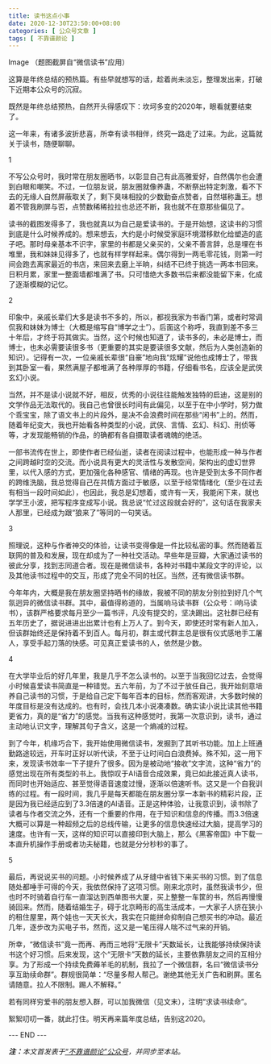 ```yaml
---
title: 读书这点小事
date: 2020-12-30T23:50:00+08:00
categories: [ 公众号文章 ]
tags: [ 不靠谱颜论 ]
---
```


Image
（题图截屏自“微信读书”应用）



这算是年终总结的预热篇。有些早就想写的话，趁着尚未淡忘，整理发出来，打破下近期本公众号的沉寂。



既然是年终总结预热，自然开头得感叹下：坎坷多变的2020年，眼看就要结束了。



这一年来，有诸多波折悲喜，所幸有读书相伴，终究一路走了过来。为此，这篇就关于读书，随便聊聊。

1

不写公众号时，我时常在朋友圈晒书，以彰显自己有此高雅爱好，自然偶尔也会遭到白眼和嘲笑。不过，一位朋友说，朋友圈就像养蛊，不断祭出特定刺激，看不下去的无缘人自然屏蔽取关了，剩下臭味相投的少数勤奋点赞者，自然堪称蛊王。想着不管我刷屏与否，点赞数稀稀拉拉也总还不断，我也就不在意那些偏见了。



读书的截图发得多了，我也就真以为自己是爱读书的。于是开始想，这读书的习惯到底是什么时候养成的。想来想去，大约是小时候受家庭环境潜移默化给塑造的底子吧。那时母亲基本不识字，家里的书都是父亲买的，父亲不善言辞，总是埋在书堆里，我和妹妹见得多了，也就有样学样起来。偶尔得到一两毛零花钱，则第一时间会跑去离家最近的书店，来回来去磨上半晌，纠结不已终于挑选一两本书回来。日积月累，家里一整面墙都堆满了书。只可惜绝大多数书后来都没能留下来，化成了逐渐模糊的记忆。

2

印象中，亲戚长辈们大多是读书不多的，所以，都视我家为书香门第，或者时常调侃我和妹妹为博士（大概是缩写自“博学之士”）。后面这个称呼，我直到差不多三十年后，才终于将其做实。当然，这个时候也知道了，读书多的，未必是博士，而博士，也未必需要读很多书（更重要的其实是要读很多文献，然后为人类创造新的知识）。记得有一次，一位亲戚长辈很“自豪”地向我“炫耀”说他也成博士了，带我到其卧室一看，果然满屋子都堆满了各种厚厚的书籍，仔细看书名，应该全是武侠玄幻小说。



当然，并不是读小说就不好，相反，优秀的小说往往能触发独特的启迪，这是别的文学作品无法取代的。我自己也曾很长时间有此偏见，以至于在中小学时，努力做个乖宝宝，除了语文书上的片段外，是决不会浪费时间在那些“闲书”上的。然而，随着年纪变大，我也开始看各种类型的小说，武侠、言情、玄幻、科幻、刑侦等等，才发现能畅销的作品，的确都有各自摄取读者魂魄的绝活。



一部书流传在世上，即使作者已经仙逝，读者在阅读过程中，也能形成一种与作者之间跨越时空的交流。而小说具有更大的灵活性与发散空间，架构出的虚幻世界里，以代入感的方式，更加强化各种感官、情绪的再现。也许是受到太多不同作者的跨维洗脑，我总觉得自己在共情方面过于敏感，以至于经常情绪化（至少在过去有相当一段时间如此），也因此，我总是幻想着，或许有一天，我能闲下来，就也学学王小波，把写程序变成写小说。我总说“忙过这段就会好的”，这句话在我家夫人那里，已经成为跟“狼来了”等同的一句笑话。

3

照理说，这种与作者神交的体验，让读书变得像是一件比较私密的事。然而随着互联网的普及和发展，现在却成为了一种社交活动。早些年是豆瓣，大家通过读书的彼此分享，找到志同道合者。现在是微信读书，各种对书籍中某段文字的评论，以及其他读书过程中的交互，形成了完全不同的社区。当然，还有微信读书群。



今年年内，大概是我在朋友圈坚持晒书的缘故，我被不同的朋友分别拉到好几个气氛迥异的微信读书群。其中，最值得称道的，当属响马读书群（公众号：i响马读书），该群严格要求每月至少一篇书评，凡没有提交的，坚决踢出。这社群已经有五年历史了，据说进进出出累计也有上万人了。到今天，即使还时常有新人加入，但该群始终还是保持着不到百人。每月初，群主或代群主总是很有仪式感地手工屠人，享受手起刀落的快感。可见真正爱读书的人，依然是少数。

4

在大学毕业后的好几年里，我是几乎不怎么读书的。以至于当我回忆过去，会觉得小时候喜爱读书简直是一种错觉。五六年前，为了不过于放任自己，我开始刻意培养自己读书的习惯，于是给自己定下每年百本的目标，然而客观讲，大多数时候的年度目标是没有达成的。也有时，会找几本小说凑凑数。确实读小说比读其他书籍更省力，真的是“省力”的感觉。当我有这种感觉时，我第一次意识到，读书，通过主动地认识文字，理解其句子含义，这是一个熵减的过程。



到了今年，机缘巧合下，我开始使用微信读书，发掘到了其听书功能。加上上班通勤路途较远，开车时正好以听代读，不至于让时间白白浪费掉。殊不知，这一用下来，发现读书效率一下子提升了很多。因为是被动地“接收”文字流，这种“省力”的感觉出现在所有类型的书上。我惊叹于AI语音合成效果，竟已如此接近真人读书，而同时也开始适应、甚至觉得语音速度过慢，逐渐以倍速听书。这又是一个自我训练的过程。有一段时间，我几乎是每天都能在朋友圈分享一本新书的精彩片段，正是因为我已经适应到了3.3倍速的AI语音。正是这种体验，让我意识到，读书除了读者与作者交流之外，还有一个重要的作用，在于知识和信息的传播。而3.3倍速大概可以算是一种超频之后的总线传输，让更多的信息快速经过大脑，提高学习的速度。也许有一天，这样的知识可以直接印到大脑上，那么《黑客帝国》中下载一本直升机操作手册或者功夫秘籍，也就是分分秒秒的事了。

5

最后，再说说买书的问题。小时候养成了从牙缝中省钱下来买书的习惯。到了信息随处都唾手可得的今天，我依然保持了这项习惯。刚来北京时，虽然我读书少，但也时不时骑着自行车一直溜达到西单图书大厦，买上整整一车筐的书，然后再慢慢骑回来。然而，随着结婚生子，碍于北京畸形的高生活成本，一大家子人挤在狭小的租住屋里，两个娃也一天天长大，我实在只能拼命抑制自己想买书的冲动。最近几年，逐步改为买电子书，然而，这又是一笔压得人喘不过气来的开销。



所幸，“微信读书”竟一而再、再而三地将“无限卡”天数延长，让我能够持续保持读书这个好习惯。后来发现，这个“无限卡”天数的延长，主要依靠朋友之间的互相分享。为了形成一个持续免费薅羊毛的机制，我拉了一个微信群，名曰“微信读书分享互助续命群”。群规很简单：“尽量多帮人帮己。谢绝其他无关广告和刷屏。匿名请随意。拉人不限制。踢人不解释。”



若有同样穷爱书的朋友想入群，可以加我微信（见文末），注明“求读书续命”。



絮絮叨叨一番，就此打住。明天再来篇年度总结，告别这2020。

<div class="p-5 text-center">--- END ---</div>

<i><b>注：</b>本文首发表于[“不靠谱颜论”公众号](https://mp.weixin.qq.com/s/7uB2F_9wfG80_doYwS6jWQ)，并同步至本站。</i>
